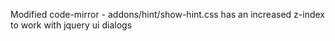 
Modified code-mirror - addons/hint/show-hint.css has an increased z-index to work with jquery ui dialogs
